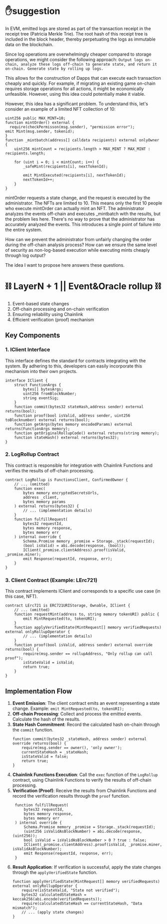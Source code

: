# ✋suggestion

In EVM, emitted logs are stored as part of the transaction receipt in the receipt tree (Patricia Merkle Trie). The root hash of this receipt tree is included in the block header, thereby perpetuating the logs as immutable data on the blockchain.

Since log operations are overwhelmingly cheaper compared to storage operations, we might consider the following approach:
`Output logs on-chain, analyze these logs off-chain to generate state, and return it on-chain. Generate state by rolling up logs.`

This allows for the construction of Dapps that can execute each transaction cheaply and quickly. For example, if migrating an existing game on-chain requires storage operations for all actions, it might be economically unfeasible. However, using this idea could potentially make it viable.

However, this idea has a significant problem. To understand this, let's consider an example of a limited NFT collection of 10:

```solidity
uint256 public MAX_MINT=10;
function mintOrder() external {
  require(checkPermisson(msg.sender), "permission error");
emit Mint(msg.sender, tokenid);
}
function _mintbatch(address[] calldata recipients) external onlyOwner {
    uint256 mintCount = recipients.length > MAX_MINT ? MAX_MINT : recipients.length;
    
    for (uint i = 0; i < mintCount; i++) {
        _safeMint(recipients[i], nextTokenId);
        
        emit MintExecuted(recipients[i], nextTokenId);
        nextTokenId++;
    }
}
```

mintOrder requests a state change, and the request is executed by the administrator. The NFTs are limited to 10. This means only the first 10 people who execute mintOrder can actually mint an NFT. The administrator analyzes the events off-chain and executes _mintbatch with the results, but the problem lies here. There's no way to prove that the administrator has accurately analyzed the events. This introduces a single point of failure into the entire system.

How can we prevent the administrator from unfairly changing the order during the off-chain analysis process? How can we ensure the same level of security as non-log-based execution while executing mints cheaply through log output?

The idea I want to propose here answers these questions.



# ⛓️ LayerN + 1 || Event&Oracle rollup ⛓️
1. Event-based state changes
2. Off-chain processing and on-chain verification
3. Ensuring reliability using Chainlink
4. Efficient verification (proof) mechanism

## Key Components
### 1. IClient Interface
This interface defines the standard for contracts integrating with the system. By adhering to this, developers can easily incorporate this mechanism into their own projects.
```solidity
interface IClient {
    struct FunctionArgs {
        bytes[] bytesArgs;
        uint256 fromBlockNumber;
        string eventSig;
    }
    function commit(bytes32 stateHash,address sender) external returns(bool);
    function proof(bool isValid, address sender, uint256 toBlocknumber) external returns(bool);
    function getArgs(bytes memory encodedParams) external returns(FunctionArgs memory);
    function getOriginalRollupCode() external returns(string memory);
    function stateHash() external returns(bytes32);
}
```

### 2. LogRollup Contract
This contract is responsible for integration with Chainlink Functions and verifies the results of off-chain processing.
```solidity
contract LogRollup is FunctionsClient, ConfirmedOwner {
    // ... (omitted)
    function exec(
        bytes memory encryptedSecretsUrls,
        address _client,
        bytes memory params
    ) external returns(bytes32) {
        // ... (implementation details)
    }
    function fulfillRequest(
        bytes32 requestId,
        bytes memory response,
        bytes memory err
    ) internal override {
        Schema.Promise memory _promise = Storage._stack(requestId);
        (bool isValid) = abi.decode(response, (bool));
        IClient(_promise.clientAddress).proof(isValid, _promise.miner);
        emit Response(requestId, response, err);
    }
}
```

### 3. Client Contract (Example: LErc721)
This contract implements IClient and corresponds to a specific use case (in this case, NFT).
```solidity
contract LErc721 is ERC721URIStorage, Ownable, IClient {
    // ... (omitted)
    function requestMint(address to, string memory tokenURI) public {
        emit MintRequested(to, tokenURI);
    }
    function applyVerifiedState(MintRequest[] memory verifiedRequests) external onlyRollupOperator {
        // ... (implementation details)
    }
    function proof(bool isValid, address sender) external override returns(bool) {
        require(msg.sender == rollupAddress, "Only rollup can call proof");
        isStateValid = isValid;
        return true;
    }
}
```

## Implementation Flow
1. **Event Emission**: The client contract emits an event representing a state change.
   Example: `emit MintRequested(to, tokenURI);`
2. **Off-chain Processing**: Collect and process the emitted events. Calculate the hash of the results.
3. **State Hash Commitment**: Record the calculated hash on-chain through the `commit` function.
   ```solidity
   function commit(bytes32 _stateHash, address sender) external override returns(bool) {
       require(msg.sender == owner(), 'only owner');
       currentStateHash = _stateHash;
       isStateValid = false;
       return true;
   }
   ```
4. **Chainlink Functions Execution**: Call the `exec` function of the `LogRollup` contract, using Chainlink Functions to verify the results of off-chain processing.
5. **Verification (Proof)**: Receive the results from Chainlink Functions and record the verification results through the `proof` function.
   ```solidity
    function fulfillRequest(
        bytes32 requestId,
        bytes memory response,
        bytes memory err
    ) internal override {
        Schema.Promise memory _promise = Storage._stack(requestId);
        (uint256 isValidAsBlockNumber) = abi.decode(response, (uint256));
        bool isValid = isValidAsBlockNumber > 0 ? true : false;
        IClient(_promise.clientAddress).proof(isValid, _promise.miner, isValidAsBlockNumber);
        emit Response(requestId, response, err);
    }
   ```
6. **Result Application**: If verification is successful, apply the state changes through the `applyVerifiedState` function.
   ```solidity
   function applyVerifiedState(MintRequest[] memory verifiedRequests) external onlyRollupOperator {
       require(isStateValid, "State not verified");
       bytes32 calculatedStateHash = keccak256(abi.encode(verifiedRequests));
       require(calculatedStateHash == currentStateHash, "Data mismatch");
       // ... (apply state changes)
   }
   ```
